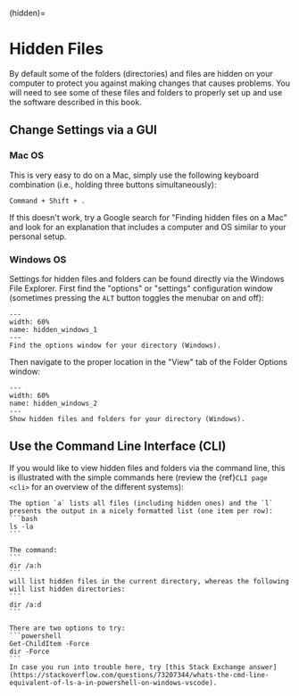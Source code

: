 (hidden)=
# Hidden Files

By default some of the folders (directories) and files are hidden on your computer to protect you against making changes that causes problems. You will need to see some of these files and folders to properly set up and use the software described in this book.

## Change Settings via a GUI

### Mac OS

This is very easy to do on a Mac, simply use the following keyboard combination (i.e., holding three buttons simultaneously):

```
Command + Shift + .
```

If this doesn't work, try a Google search for "Finding hidden files on a Mac" and look for an explanation that includes a computer and OS similar to your personal setup.

### Windows OS

Settings for hidden files and folders can be found directly via the Windows File Explorer. First find the "options" or "settings" configuration window (sometimes pressing the `ALT` button toggles the menubar on and off): 

```{figure} figures/hidden_windows_1.png
---
width: 60%
name: hidden_windows_1
---
Find the options window for your directory (Windows).
```

Then navigate to the proper location in the "View" tab of the Folder Options window:

```{figure} figures/hidden_windows_2.png
---
width: 60%
name: hidden_windows_2
---
Show hidden files and folders for your directory (Windows).
```

## Use the Command Line Interface (CLI)


If you would like to view hidden files and folders via the command line, this is illustrated with the simple commands here (review the {ref}`CLI page <cli>` for an overview of the different systems):

````{tab} Unix-type CLI
The option `a` lists all files (including hidden ones) and the `l` presents the output in a nicely formatted list (one item per row):
```bash
ls -la
```
````
````{tab} Command Prompt (Windows)
The command:
```
dir /a:h
```
will list hidden files in the current directory, whereas the following will list hidden directories:
```
dir /a:d
```
````
````{tab} PowerShell (Windows)
There are two options to try:
```powershell
Get-ChildItem -Force
dir -Force
```
In case you run into trouble here, try [this Stack Exchange answer](https://stackoverflow.com/questions/73207344/whats-the-cmd-line-equivalent-of-ls-a-in-powershell-on-windows-vscode).
````